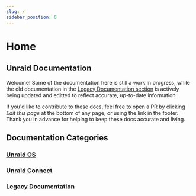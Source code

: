 ```yaml
---
slug: /
sidebar_position: 0
---
```


# Home

## Unraid Documentation

Welcome! Some of the documentation here is still a work in progress, while the old documentation in the [Legacy Documentation section](/category/legacy-documentation) is actively being updated and editted to reflect accurate, up-to-date information.

If you'd like to contribute to these docs, feel free to open a PR by clicking *Edit this page* at the bottom of any page, or using the link in the footer. Thank you in advance for helping to keep these docs accurate and living.

## Documentation Categories

### [Unraid OS](/category/unraid-os)

### [Unraid Connect](/category/unraid-connect)

### [Legacy Documentation](/category/legacy-documentation)
